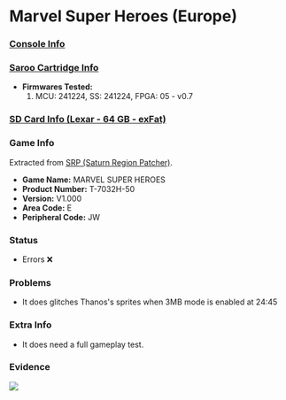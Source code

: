# Marvel Super Heroes (Europe)

### [Console Info](../../../../Info/Consoles/VA13/README.md)

### [Saroo Cartridge Info](../../../../Info/Cartridges/GuangzhouSanStarOnlineShop/1.6/README.md)

- <b>Firmwares Tested:</b>
  1. MCU: 241224, SS: 241224, FPGA: 05 - v0.7

### [SD Card Info (Lexar - 64 GB - exFat)](../../../../Info/SdCards/Lexar/64GB/exfat/README.md)

### Game Info

Extracted from [SRP (Saturn Region Patcher)](https://segaxtreme.net/resources/saturn-region-patcher.81/download).

- <b>Game Name:</b> MARVEL SUPER HEROES
- <b>Product Number:</b> T-7032H-50
- <b>Version:</b> V1.000
- <b>Area Code:</b> E
- <b>Peripheral Code:</b> JW

### Status

- Errors :x:

### Problems

- It does glitches Thanos's sprites when 3MB mode is enabled at 24:45

### Extra Info

- It does need a full gameplay test.

### Evidence

[![](https://img.youtube.com/vi/KGL3AemGJ1E/0.jpg)](https://www.youtube.com/watch?v=KGL3AemGJ1E)
